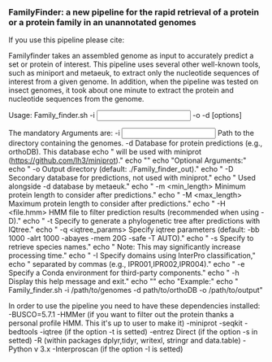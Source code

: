 ### FamilyFinder: a new pipeline for the rapid retrieval of a protein or a protein family in an unannotated genomes
If you use this pipeline please cite:

Familyfinder takes an assembled genome as input to accurately predict a set or protein of interest. This pipeline uses several other well-known tools, such as miniport and metaeuk, to extract only the nucleotide sequences of interest from a given genome. In addition, when the pipeline was tested on insect genomes, it took about one minute to extract the protein and nucleotide sequences from the genome. 

Usage: Family_finder.sh -i <input> -o <output> -d <database> [options]

The mandatory Arguments are:
-i <input>         Path to the directory containing the genomes.
-d <database>      Database for protein predictions (e.g., orthoDB). This database
  echo "                     will be used with miniprot (https://github.com/lh3/miniprot)."
  echo ""
  echo "Optional Arguments:"
  echo "  -o <output>        Output directory (default: ./Family_finder_out)."
  echo "  -D <database>      Secondary database for predictions, not used with miniprot."
  echo "                     Used alongside -d database by metaeuk."
  echo "  -m <min_length>    Minimum protein length to consider after predictions."
  echo "  -M <max_length>    Maximum protein length to consider after predictions."
  echo "  -H <file.hmm>      HMM file to filter prediction results (recommended when using -D)."
  echo "  -t                 Specify to generate a phylogenetic tree after predictions with IQtree."
  echo "  -q <iqtree_params> Specify iqtree parameters (default: -bb 1000 -alrt 1000 -abayes -mem 20G -safe -T AUTO)."
  echo "  -s                 Specify to retrieve species names."
  echo "                     Note: This may significantly increase processing time."
  echo "  -I <domain>        Specify domains using InterPro classification,"
  echo "                     separated by commas (e.g., IPR001,IPR002,IPR004)."
  echo "  -e <environment>   Specify a Conda environment for third-party components."
  echo "  -h                 Display this help message and exit."
  echo ""
  echo "Example:"
  echo "  Family_finder.sh -i /path/to/genomes -d path/to/orthoDB -o /path/to/output"



In order to use the pipeline you need to have these dependencies installed:
-BUSCO=5.7.1 
-HMMer (if you want to filter out the protein thanks a personal profile HMM. This it's up to user to make it) 
-miniprot
-seqkit
-bedtools
-iqtree (if the option -t is setted)
-entrez Direct (if the option -s in setted)
-R (within packages dplyr,tidyr, writexl, stringr and data.table)
-Python v 3.x
-Interproscan (if the option -I is setted)


<!--
**FamilyFinder/FamilyFinder** is a ✨ _special_ ✨ repository because its `README.md` (this file) appears on your GitHub profile.

Here are some ideas to get you started:

- 🔭 I’m currently working on ...
- 🌱 I’m currently learning ...
- 👯 I’m looking to collaborate on ...
- 🤔 I’m looking for help with ...
- 💬 Ask me about ...
- 📫 How to reach me: ...
- 😄 Pronouns: ...
- ⚡ Fun fact: ...
-->

